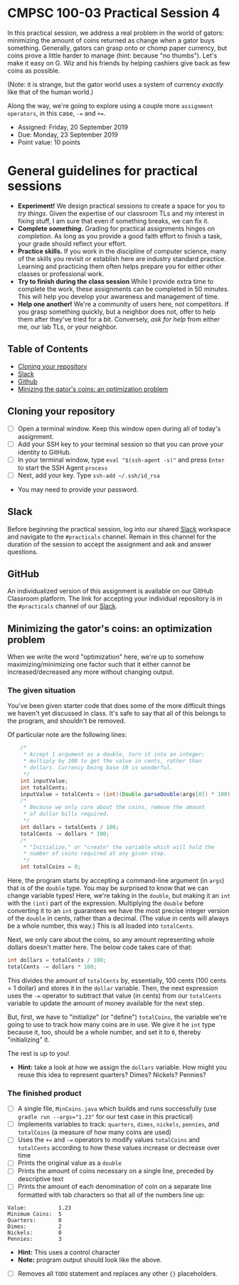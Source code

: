 # CMPSC 100-03 Practical Session 4

In this practical session, we address a real problem in the world of gators: minimizing the amount of coins returned as change when a gator buys something. Generally, gators can grasp onto or chomp paper currency, but coins prove a little harder to manage (hint: because "no thumbs"). Let's make it easy on G. Wiz and his friends by helping cashiers give back as few coins as possible.

(Note: it is strange, but the gator world uses a system of currency _exactly_ like that of the human world.)

Along the way, we're going to explore using a couple more `assignment operators`, in this case, `-=` and `+=`.

* Assigned: Friday, 20 September 2019
* Due: Monday, 23 September 2019
* Point value: 10 points

# General guidelines for practical sessions

* **Experiment!** We design practical sessions to create a space for you to _try things_. Given the expertise of our classroom TLs and my interest in fixing stuff, I am sure that even if something breaks, we can fix it.
* **Complete _something_.** Grading for practical assignments hinges on _completion_. As long as you provide a good faith effort to finish a task, your grade should reflect your effort.
* **Practice skills.** If you work in the discipline of computer science, many of the skills you revisit or establish here are industry standard practice. Learning and practicing them often helps prepare you for either other classes or professional work.
* **Try to finish during the class session** While I provide extra time to complete the work, these assignments can be completed in 50 minutes. This will help you develop your awareness and management of time.
* **Help one another!** We're a community of users here, not competitors. If you grasp something quickly, but a neighbor does not, offer to help them after they've tried for a bit. Conversely, _ask for help_ from either me, our lab TLs, or your neighbor.

## Table of Contents

* [Cloning your repository](#cloning-your-repository)
* [Slack](#slack)
* [Github](#github)
* [Minizing the gator's coins: an optimization problem](#minimizing-the-gators-coins-an-optimization-problem)

## Cloning your repository

- [ ] Open a terminal window. Keep this window open during all of today's assignment.
- [ ] Add your SSH key to your terminal session so that you can prove your identity to GitHub.
- [ ] In your terminal window, type `eval "$(ssh-agent -s)"` and press `Enter` to start the SSH Agent `process`
- [ ] Next, add your key. Type `ssh-add ~/.ssh/id_rsa`
* You may need to provide your password.

## Slack

Before beginning the practical session, log into our shared [Slack](https://cmpsc100Fall2019.slack.com) workspace and navigate to the `#practicals` channel. Remain in this channel for the duration of the session to accept the assignment and ask and answer questions.

## GitHub

An individualized version of this assignment is available on our GitHub Classroom platform. The link for accepting your individual repository is in the `#practicals` channel of our [Slack](#slack).

## Minimizing the gator's coins: an optimization problem

When we write the word "optimization" here, we're up to somehow maximizing/minimizing one factor such that it either cannot be increased/decreased any more without changing output.

### The given situation

You've been given starter code that does some of the more difficult things we haven't yet discussed in class. It's safe to say that all of this belongs to the program, and shouldn't be removed.

Of particular note are the following lines:

```java
    /* 
     * Accept 1 argument as a double, turn it into an integer;
     * multiply by 100 to get the value in cents, rather than
     * dollars. Currency being base 10 is wonderful.
     */
    int inputValue;
    int totalCents;
    inputValue = totalCents = (int)(Double.parseDouble(args[0]) * 100);
    /*
     * Because we only care about the coins, remove the amount
     * of dollar bills required.
     */
    int dollars = totalCents / 100;
    totalCents -= dollars * 100;
    /*
     * "Initialize," or "create" the variable which will hold the
     * number of coins required at any given step.
     */
    int totalCoins = 0;
```

Here, the program starts by accepting a command-line argument (in `args`) that is of the `double` type. You may be surprised to know that we can change variable types! Here, we're taking in the `double`, but making it an `int` with the `(int)` part of the expression. Multiplying the `double` before converting it to an `int` guarantees we have the most precise integer version of the `double` in cents, rather than a decimal. (The value in cents will always be a whole number, this way.) This is all loaded into `totalCents`.

Next, we only care about the coins, so any amount representing whole dollars doesn't matter here. The below code takes care of that:

```java
int dollars = totalCents / 100;
totalCents -= dollars * 100;
```

This divides the amount of `totalCents` by, essentially, 100 cents (100 cents = 1 dollar) and stores it in the `dollar` variable. Then, the next expression uses the `-=` operator to subtract that value (in cents) from our `totalCents` variable to update the amount of money available for the next step.

But, first, we have to "initialize" (or "define") `totalCoins`, the variable we're going to use to track how many coins are in use. We give it he `int` type because it, too, should be a whole number, and set it to `0`, thereby "initializing" it.

The rest is up to you!

* **Hint:** take a look at how we assign the `dollars` variable. How might you reuse this idea to represent quarters? Dimes? Nickels? Pennies?

### The finished product

- [ ] A single file, `MinCoins.java` which builds and runs successfully (use `gradle run --args="1.23"` for our test case in this practical)
- [ ] Implements variables to track: `quarters`, `dimes`, `nickels`, `pennies`, and `totalCoins` (a measure of how many coins are used)
- [ ] Uses the `+=` and `-=` operators to modify values `totalCoins` and `totalCents` according to how these values increase or decrease over time
- [ ] Prints the original value as a `double`
- [ ] Prints the amount of coins necessary on a single line, preceded by descriptive text
- [ ] Prints the amount of each denomination of coin on a separate line formatted with tab characters so that all of the numbers line up:
```
Value:          1.23
Minimum Coins:  5
Quarters:       0
Dimes:          2
Nickels:        0
Pennies:        3

```
* **Hint:** This uses a control character
* **Note:** program output should look like the above.
- [ ] Removes all `TODO` statement and replaces any other `{}` placeholders.